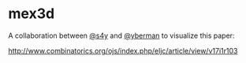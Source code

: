 # mex3d

A collaboration between [@s4y](https://github.com/s4y) and [@yberman](https://github.com/yberman) to visualize this paper:

http://www.combinatorics.org/ojs/index.php/eljc/article/view/v17i1r103

